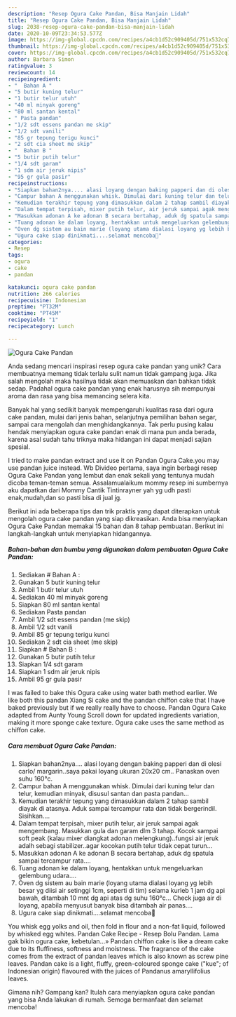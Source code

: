 ```yaml
---
description: "Resep Ogura Cake Pandan, Bisa Manjain Lidah"
title: "Resep Ogura Cake Pandan, Bisa Manjain Lidah"
slug: 2038-resep-ogura-cake-pandan-bisa-manjain-lidah
date: 2020-10-09T23:34:53.577Z
image: https://img-global.cpcdn.com/recipes/a4cb1d52c909405d/751x532cq70/ogura-cake-pandan-foto-resep-utama.jpg
thumbnail: https://img-global.cpcdn.com/recipes/a4cb1d52c909405d/751x532cq70/ogura-cake-pandan-foto-resep-utama.jpg
cover: https://img-global.cpcdn.com/recipes/a4cb1d52c909405d/751x532cq70/ogura-cake-pandan-foto-resep-utama.jpg
author: Barbara Simon
ratingvalue: 3
reviewcount: 14
recipeingredient:
- "  Bahan A "
- "5 butir kuning telur"
- "1 butir telur utuh"
- "40 ml minyak goreng"
- "80 ml santan kental"
- " Pasta pandan"
- "1/2 sdt essens pandan me skip"
- "1/2 sdt vanili"
- "85 gr tepung terigu kunci"
- "2 sdt cia sheet me skip"
- "  Bahan B "
- "5 butir putih telur"
- "1/4 sdt garam"
- "1 sdm air jeruk nipis"
- "95 gr gula pasir"
recipeinstructions:
- "Siapkan bahan2nya.... alasi loyang dengan baking papperi dan di olesi carlo/ margarin..saya pakai loyang ukuran 20x20 cm.. Panaskan oven suhu 160°c."
- "Campur bahan A menggunakan whisk. Dimulai dari kuning telur dan telur, kemudian minyak, disusul santan dan pasta pandan..."
- "Kemudian terakhir tepung yang dimasukkan dalam 2 tahap sambil diayak di atasnya. Aduk sampai tercampur rata dan tidak bergerindil. Sisihkan...."
- "Dalam tempat terpisah, mixer putih telur, air jeruk sampai agak mengembang. Masukkan gula dan garam dlm 3 tahap. Kocok sampai soft peak (kalau mixer diangkat adonan melengkung)..fungsi air jeruk adalh sebagi stabilizer..agar kocokan putih telur tidak cepat turun..."
- "Masukkan adonan A ke adonan B secara bertahap, aduk dg spatula sampai tercampur rata...."
- "Tuang adonan ke dalam loyang, hentakkan untuk mengeluarkan gelembung udara...."
- "Oven dg sistem au bain marie (loyang utama dialasi loyang yg lebih besar yg diisi air setinggi 1cm, seperti di tim) selama kurleb 1 jam dg api bawah, ditambah 10 mnt dg api atas dg suhu 160°c... Check juga air di loyang, apabila menyusut banyak bisa ditambah air panas...."
- "Ugura cake siap dinikmati....selamat mencoba🥰"
categories:
- Resep
tags:
- ogura
- cake
- pandan

katakunci: ogura cake pandan 
nutrition: 266 calories
recipecuisine: Indonesian
preptime: "PT32M"
cooktime: "PT45M"
recipeyield: "1"
recipecategory: Lunch

---
```



![Ogura Cake Pandan](https://img-global.cpcdn.com/recipes/a4cb1d52c909405d/751x532cq70/ogura-cake-pandan-foto-resep-utama.jpg)

Anda sedang mencari inspirasi resep ogura cake pandan yang unik? Cara membuatnya memang tidak terlalu sulit namun tidak gampang juga. Jika salah mengolah maka hasilnya tidak akan memuaskan dan bahkan tidak sedap. Padahal ogura cake pandan yang enak harusnya sih mempunyai aroma dan rasa yang bisa memancing selera kita.

Banyak hal yang sedikit banyak mempengaruhi kualitas rasa dari ogura cake pandan, mulai dari jenis bahan, selanjutnya pemilihan bahan segar, sampai cara mengolah dan menghidangkannya. Tak perlu pusing kalau hendak menyiapkan ogura cake pandan enak di mana pun anda berada, karena asal sudah tahu triknya maka hidangan ini dapat menjadi sajian spesial.

I tried to make pandan extract and use it on Pandan Ogura Cake.you may use pandan juice instead. Wb Divideo pertama, saya ingin berbagi resep Ogura Cake Pandan yang lembut dan enak sekali yang tentunya mudah dicoba teman-teman semua. Assalamualaikum mommy resep ini sumbernya aku dapatkan dari Mommy Cantik Tintinrayner yah yg udh pasti enak,mudah,dan so pasti bisa di jual jg.


Berikut ini ada beberapa tips dan trik praktis yang dapat diterapkan untuk mengolah ogura cake pandan yang siap dikreasikan. Anda bisa menyiapkan Ogura Cake Pandan memakai 15 bahan dan 8 tahap pembuatan. Berikut ini langkah-langkah untuk menyiapkan hidangannya.

<!--inarticleads1-->

##### Bahan-bahan dan bumbu yang digunakan dalam pembuatan Ogura Cake Pandan:

1. Sediakan  # Bahan A :
1. Gunakan 5 butir kuning telur
1. Ambil 1 butir telur utuh
1. Sediakan 40 ml minyak goreng
1. Siapkan 80 ml santan kental
1. Sediakan  Pasta pandan
1. Ambil 1/2 sdt essens pandan (me skip)
1. Ambil 1/2 sdt vanili
1. Ambil 85 gr tepung terigu kunci
1. Sediakan 2 sdt cia sheet (me skip)
1. Siapkan  # Bahan B :
1. Gunakan 5 butir putih telur
1. Siapkan 1/4 sdt garam
1. Siapkan 1 sdm air jeruk nipis
1. Ambil 95 gr gula pasir


I was failed to bake this Ogura cake using water bath method earlier. We like both this pandan Xiang Si cake and the pandan chiffon cake that I have baked previously but if we really really have to choose. Pandan Ogura Cake adapted from Aunty Young Scroll down for updated ingredients variation, making it more sponge cake texture. Ogura cake uses the same method as chiffon cake. 

<!--inarticleads2-->

##### Cara membuat Ogura Cake Pandan:

1. Siapkan bahan2nya.... alasi loyang dengan baking papperi dan di olesi carlo/ margarin..saya pakai loyang ukuran 20x20 cm.. Panaskan oven suhu 160°c.
1. Campur bahan A menggunakan whisk. Dimulai dari kuning telur dan telur, kemudian minyak, disusul santan dan pasta pandan...
1. Kemudian terakhir tepung yang dimasukkan dalam 2 tahap sambil diayak di atasnya. Aduk sampai tercampur rata dan tidak bergerindil. Sisihkan....
1. Dalam tempat terpisah, mixer putih telur, air jeruk sampai agak mengembang. Masukkan gula dan garam dlm 3 tahap. Kocok sampai soft peak (kalau mixer diangkat adonan melengkung)..fungsi air jeruk adalh sebagi stabilizer..agar kocokan putih telur tidak cepat turun...
1. Masukkan adonan A ke adonan B secara bertahap, aduk dg spatula sampai tercampur rata....
1. Tuang adonan ke dalam loyang, hentakkan untuk mengeluarkan gelembung udara....
1. Oven dg sistem au bain marie (loyang utama dialasi loyang yg lebih besar yg diisi air setinggi 1cm, seperti di tim) selama kurleb 1 jam dg api bawah, ditambah 10 mnt dg api atas dg suhu 160°c... Check juga air di loyang, apabila menyusut banyak bisa ditambah air panas....
1. Ugura cake siap dinikmati....selamat mencoba🥰


You whisk egg yolks and oil, then fold in flour and a non-fat liquid, followed by whisked egg whites. Pandan Cake Recipe - Resep Bolu Pandan. Lama gak bikin ogura cake, kebetulan…» Pandan chiffon cake is like a dream cake due to its fluffiness, softness and moistness. The fragrance of the cake comes from the extract of pandan leaves which is also known as screw pine leaves. Pandan cake is a light, fluffy, green-coloured sponge cake (&#34;kue&#34;; of Indonesian origin) flavoured with the juices of Pandanus amaryllifolius leaves. 

Gimana nih? Gampang kan? Itulah cara menyiapkan ogura cake pandan yang bisa Anda lakukan di rumah. Semoga bermanfaat dan selamat mencoba!
